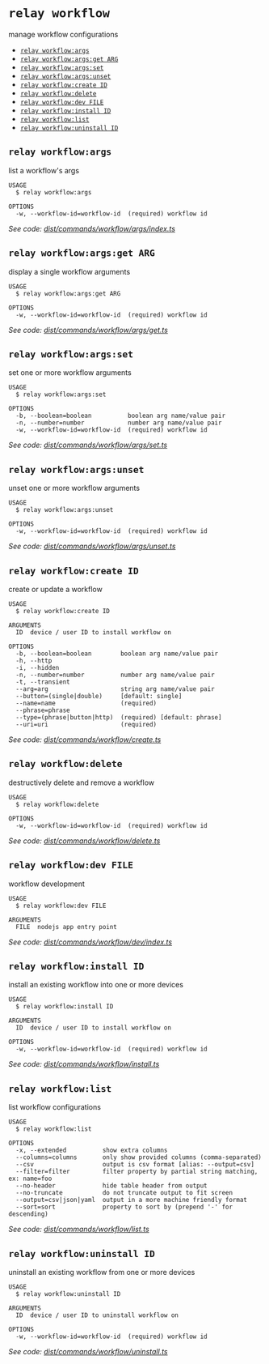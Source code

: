 `relay workflow`
================

manage workflow configurations

* [`relay workflow:args`](#relay-workflowargs)
* [`relay workflow:args:get ARG`](#relay-workflowargsget-arg)
* [`relay workflow:args:set`](#relay-workflowargsset)
* [`relay workflow:args:unset`](#relay-workflowargsunset)
* [`relay workflow:create ID`](#relay-workflowcreate-id)
* [`relay workflow:delete`](#relay-workflowdelete)
* [`relay workflow:dev FILE`](#relay-workflowdev-file)
* [`relay workflow:install ID`](#relay-workflowinstall-id)
* [`relay workflow:list`](#relay-workflowlist)
* [`relay workflow:uninstall ID`](#relay-workflowuninstall-id)

## `relay workflow:args`

list a workflow's args

```
USAGE
  $ relay workflow:args

OPTIONS
  -w, --workflow-id=workflow-id  (required) workflow id
```

_See code: [dist/commands/workflow/args/index.ts](https://github.com/relaypro/relay-cli/blob/v0.0.3/dist/commands/workflow/args/index.ts)_

## `relay workflow:args:get ARG`

display a single workflow arguments

```
USAGE
  $ relay workflow:args:get ARG

OPTIONS
  -w, --workflow-id=workflow-id  (required) workflow id
```

_See code: [dist/commands/workflow/args/get.ts](https://github.com/relaypro/relay-cli/blob/v0.0.3/dist/commands/workflow/args/get.ts)_

## `relay workflow:args:set`

set one or more workflow arguments

```
USAGE
  $ relay workflow:args:set

OPTIONS
  -b, --boolean=boolean          boolean arg name/value pair
  -n, --number=number            number arg name/value pair
  -w, --workflow-id=workflow-id  (required) workflow id
```

_See code: [dist/commands/workflow/args/set.ts](https://github.com/relaypro/relay-cli/blob/v0.0.3/dist/commands/workflow/args/set.ts)_

## `relay workflow:args:unset`

unset one or more workflow arguments

```
USAGE
  $ relay workflow:args:unset

OPTIONS
  -w, --workflow-id=workflow-id  (required) workflow id
```

_See code: [dist/commands/workflow/args/unset.ts](https://github.com/relaypro/relay-cli/blob/v0.0.3/dist/commands/workflow/args/unset.ts)_

## `relay workflow:create ID`

create or update a workflow

```
USAGE
  $ relay workflow:create ID

ARGUMENTS
  ID  device / user ID to install workflow on

OPTIONS
  -b, --boolean=boolean        boolean arg name/value pair
  -h, --http
  -i, --hidden
  -n, --number=number          number arg name/value pair
  -t, --transient
  --arg=arg                    string arg name/value pair
  --button=(single|double)     [default: single]
  --name=name                  (required)
  --phrase=phrase
  --type=(phrase|button|http)  (required) [default: phrase]
  --uri=uri                    (required)
```

_See code: [dist/commands/workflow/create.ts](https://github.com/relaypro/relay-cli/blob/v0.0.3/dist/commands/workflow/create.ts)_

## `relay workflow:delete`

destructively delete and remove a workflow

```
USAGE
  $ relay workflow:delete

OPTIONS
  -w, --workflow-id=workflow-id  (required) workflow id
```

_See code: [dist/commands/workflow/delete.ts](https://github.com/relaypro/relay-cli/blob/v0.0.3/dist/commands/workflow/delete.ts)_

## `relay workflow:dev FILE`

workflow development

```
USAGE
  $ relay workflow:dev FILE

ARGUMENTS
  FILE  nodejs app entry point
```

_See code: [dist/commands/workflow/dev/index.ts](https://github.com/relaypro/relay-cli/blob/v0.0.3/dist/commands/workflow/dev/index.ts)_

## `relay workflow:install ID`

install an existing workflow into one or more devices

```
USAGE
  $ relay workflow:install ID

ARGUMENTS
  ID  device / user ID to install workflow on

OPTIONS
  -w, --workflow-id=workflow-id  (required) workflow id
```

_See code: [dist/commands/workflow/install.ts](https://github.com/relaypro/relay-cli/blob/v0.0.3/dist/commands/workflow/install.ts)_

## `relay workflow:list`

list workflow configurations

```
USAGE
  $ relay workflow:list

OPTIONS
  -x, --extended          show extra columns
  --columns=columns       only show provided columns (comma-separated)
  --csv                   output is csv format [alias: --output=csv]
  --filter=filter         filter property by partial string matching, ex: name=foo
  --no-header             hide table header from output
  --no-truncate           do not truncate output to fit screen
  --output=csv|json|yaml  output in a more machine friendly format
  --sort=sort             property to sort by (prepend '-' for descending)
```

_See code: [dist/commands/workflow/list.ts](https://github.com/relaypro/relay-cli/blob/v0.0.3/dist/commands/workflow/list.ts)_

## `relay workflow:uninstall ID`

uninstall an existing workflow from one or more devices

```
USAGE
  $ relay workflow:uninstall ID

ARGUMENTS
  ID  device / user ID to uninstall workflow on

OPTIONS
  -w, --workflow-id=workflow-id  (required) workflow id
```

_See code: [dist/commands/workflow/uninstall.ts](https://github.com/relaypro/relay-cli/blob/v0.0.3/dist/commands/workflow/uninstall.ts)_
